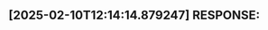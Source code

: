 [2025-02-10T12:14:14.879247] RESPONSE:
--------------------------------------------------------------------------------


